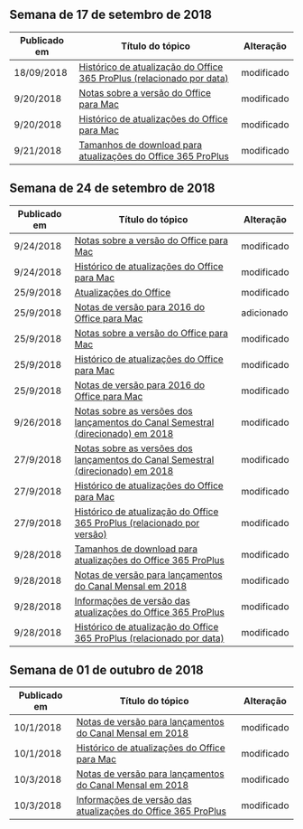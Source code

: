 

## <a name="week-of-september-17-2018"></a>Semana de 17 de setembro de 2018


| Publicado em |Título do tópico | Alteração |
|------|------------|--------|
| 18/09/2018 | [Histórico de atualização do Office 365 ProPlus (relacionado por data)](/OfficeUpdates/update-history-office365-proplus-by-date) | modificado |
| 9/20/2018 | [Notas sobre a versão do Office para Mac](/OfficeUpdates/release-notes-office-for-mac) | modificado |
| 9/20/2018 | [Histórico de atualizações do Office para Mac](/OfficeUpdates/update-history-office-for-mac) | modificado |
| 9/21/2018 | [Tamanhos de download para atualizações do Office 365 ProPlus](/OfficeUpdates/download-sizes-office365-proplus-updates) | modificado |


## <a name="week-of-september-24-2018"></a>Semana de 24 de setembro de 2018


| Publicado em |Título do tópico | Alteração |
|------|------------|--------|
| 9/24/2018 | [Notas sobre a versão do Office para Mac](/OfficeUpdates/release-notes-office-for-mac) | modificado |
| 9/24/2018 | [Histórico de atualizações do Office para Mac](/OfficeUpdates/update-history-office-for-mac) | modificado |
| 25/9/2018 | [Atualizações do Office](/OfficeUpdates/index) | modificado |
| 25/9/2018 | [Notas de versão para 2016 do Office para Mac](/OfficeUpdates/release-notes-office-2016-mac) | adicionado |
| 25/9/2018 | [Notas sobre a versão do Office para Mac](/OfficeUpdates/release-notes-office-for-mac) | modificado |
| 25/9/2018 | [Histórico de atualizações do Office para Mac](/OfficeUpdates/update-history-office-for-mac) | modificado |
| 25/9/2018 | [Notas de versão para 2016 do Office para Mac](/OfficeUpdates/release-notes-office-2016-mac) | modificado |
| 9/26/2018 | [Notas sobre as versões dos lançamentos do Canal Semestral (direcionado) em 2018](/OfficeUpdates/semi-annual-channel-targeted-2018) | modificado |
| 27/9/2018 | [Notas sobre as versões dos lançamentos do Canal Semestral (direcionado) em 2018](/OfficeUpdates/semi-annual-channel-targeted-2018) | modificado |
| 27/9/2018 | [Histórico de atualizações do Office para Mac](/OfficeUpdates/update-history-office-for-mac) | modificado |
| 27/9/2018 | [Histórico de atualização do Office 365 ProPlus (relacionado por versão)](/OfficeUpdates/update-history-office365-proplus-by-version) | modificado |
| 9/28/2018 | [Tamanhos de download para atualizações do Office 365 ProPlus](/OfficeUpdates/download-sizes-office365-proplus-updates) | modificado |
| 9/28/2018 | [Notas de versão para lançamentos do Canal Mensal em 2018](/OfficeUpdates/monthly-channel-2018) | modificado |
| 9/28/2018 | [Informações de versão das atualizações do Office 365 ProPlus](/OfficeUpdates/release-notes-office365-proplus) | modificado |
| 9/28/2018 | [Histórico de atualização do Office 365 ProPlus (relacionado por data)](/OfficeUpdates/update-history-office365-proplus-by-date) | modificado |


## <a name="week-of-october-01-2018"></a>Semana de 01 de outubro de 2018


| Publicado em |Título do tópico | Alteração |
|------|------------|--------|
| 10/1/2018 | [Notas de versão para lançamentos do Canal Mensal em 2018](/OfficeUpdates/monthly-channel-2018) | modificado |
| 10/1/2018 | [Histórico de atualizações do Office para Mac](/OfficeUpdates/update-history-office-for-mac) | modificado |
| 10/3/2018 | [Notas de versão para lançamentos do Canal Mensal em 2018](/OfficeUpdates/monthly-channel-2018) | modificado |
| 10/3/2018 | [Informações de versão das atualizações do Office 365 ProPlus](/OfficeUpdates/release-notes-office365-proplus) | modificado |
